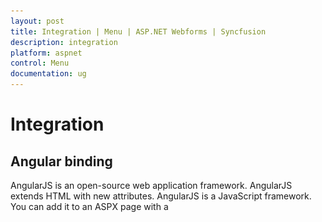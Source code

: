 ```yaml
---
layout: post
title: Integration | Menu | ASP.NET Webforms | Syncfusion
description: integration 
platform: aspnet
control: Menu
documentation: ug
---
```


# Integration 

## Angular binding

AngularJS is an open-source web application framework. AngularJS extends HTML with new attributes. AngularJS is a JavaScript framework. You can add it to an ASPX page with a <script> tag. AngularJS extends HTML attributes with Directives, and binds data to HTML with Expressions. The support is achieved by an integration JS library file. You can know more about the Angular support in the following link location.

<http://help.syncfusion.com/js/angularjs>

Sometime you can use menu value for retrieving information from the database by performing related action that is selected in menu. You can achieve this after the selected menu action is performed in the server side.

In the following example, a Menu control for mail application is created. In this, when you click mail Inbox development, the selected development value is sent to the database. Normally a mail database contains different types of mails like HR team, Accounts team, etc. Whereas, in this example, the mail from development team is only retrieved from the database. Then the result is updated in the necessary page.

Add the following code example in your ASPX page.



{% highlight html %}



<asp:Content ID="BodyContent" runat="server" ContentPlaceHolderID="MainContent">

<div ng-app="menuApp">  

    <div ng-controller="MenuCtrl">

       <ul id="angularMenu" ej-menu e-fields-dataSource="dataList" e-fields-id="id" e-fields-parentId="parentId"

                    e-fields-text="text" e-fields-spriteCssClass="sprite">

           </ul>

        </div>

    </div>





{% endhighlight %}



Add the following code example to configure Angular JS for the menu control

{% highlight js %}

    var data = [

            { id: 1, text: "Mail", parentId: null },

            { id: 2, text: "Calender", parentId: null },

            { id: 3, text: "Notes", parentId: null },

            { id: 4, text: "Contacts", parentId: null },

    //first level child

            {id: 11, parentId: 1, text: "Inbox", sprite: "mailicon sprite-inbox" },

            { id: 12, parentId: 1, text: "Drafts", sprite: "mailicon sprite-drafts" },

            { id: 13, parentId: 1, text: "Sent items", sprite: "mailicon sprite-sentitems" },

            { id: 14, parentId: 1, text: "Deleted", sprite: "mailicon sprite-deleted" },

            { id: 15, parentId: 1, text: "Junk mails", sprite: "mailicon sprite-junk" },

            { id: 16, parentId: 1, text: "Personal", sprite: "mailicon sprite-folders" },

            { id: 17, parentId: 2, text: "My Calender", sprite: "mailicon sprite-calendar" },

            { id: 18, parentId: 2, text: "Team", sprite: "mailicon sprite-calendar" },

            { id: 19, parentId: 2, text: "Others", sprite: "mailicon sprite-calendar" },

            { id: 20, parentId: 3, text: "My Reference", sprite: "mailicon sprite-folder" },

            { id: 21, parentId: 3, text: "Team Meeting", sprite: "mailicon sprite-folder" },

            { id: 22, parentId: 3, text: "Others", sprite: "mailicon sprite-folder" },

            { id: 23, parentId: 4, text: "Suggested", sprite: "mailicon sprite-contacts" },

            { id: 24, parentId: 4, text: "My Team", sprite: "mailicon sprite-contacts" },

            { id: 25, parentId: 4, text: "Others", sprite: "mailicon sprite-contacts" },

    //second level child

            {id: 111, parentId: 11, text: "Development", sprite: "mailicon sprite-folders" },

            { id: 111, parentId: 11, text: "Supports", sprite: "mailicon sprite-folders" },

            { id: 111, parentId: 11, text: "HR Team", sprite: "mailicon sprite-folders" },

            { id: 112, parentId: 12, text: "Support Template", sprite: "mailicon sprite-folders" },

            { id: 112, parentId: 12, text: "Personal", sprite: "mailicon sprite-folders" }

            ];

    angular.module('menuApp', ['ejangular']).controller('MenuCtrl', function ($scope) {

        $scope.dataList = data;

    });          





{% endhighlight %}



Add the following code example in your style section.

{% highlight c# %}

#angularMenu{

            margin-left: 50px;

        }

        [class^="sprite-"],

        [class*="sprite-"] 

        {

            background-image: url("mail/mailicons.png");

            height: 25px;

            left: 2px;

            top: 4px;

            width: 24px;

        }

        .sprite-calendar

        {

            background-position: -25px -255px;

        }



        .sprite-contacts

        {

            background-position: -26px -429px;

        }



        .sprite-deleted

        {

            background-position: -24px -152px;

        }



        .sprite-drafts

        {

            background-position:-24px -83px;

        }



        .sprite-folder

        {

            background-position: -24px -464px;

        }



        .sprite-folders

        {

            background-position: -24px -222px;

        }



        .sprite-inbox

        {

            background-position: -25px -13px;

        }



        .sprite-junk

        {

            background-position: -23px -187px;

        }



        .sprite-notes

        {

            background-position: -26px -394px;

        }



        .sprite-outbox

        {

            background-position: 0 -414px;

            width: 16px;

            height: 16px;

        }



        .sprite-root

        {

            background-position: -25px -49px;

        }



        .sprite-sentitems

        {

            background-position: -26px -118px;

        }

        .e-menu-res-wrap{display:none;height:32px;overflow:hidden}







{% endhighlight %}



The following screenshot displays the output of the above code example.      

![](Integration_images/Integration_img1.png) 



## Knockout binding

KnockoutJS is a MVVM library that allows the separation of concerns. Essential ASP.NET WebForm provides full support for KnockoutJS. The Knockout support is achieved by an integration JS library file. Add the following code example for knockout binding Menu rendering.

When you use KO with your applications, you can get the following benefits. 

You can connect UI elements with data model anytime. 

* You can easily create complex dynamic data model.  
* You can automatically update UI when Data Model is changed and when UI is changed, Data Model is changed automatically. 

Add the following code example in your ASPX page. 

{% highlight html %}



<ul id="menuko" data-bind="ejMenu :{fields:{dataSource:dataList,id:'id',text:'text',parentId:'parentId',spriteCssClass:'sprite'}}"></ul>





{% endhighlight %}



Add the following script code to provide KO support .

{% highlight js %}

   $(document).ready(function () {

        // declaration

        var menu=[

            { id: 1, text: "Leafy and Salad", parentId: null },

            { id: 2, text: "Beans", parentId: null },

            { id: 3, text: "Bulb and Stem", parentId: null },

            { id: 4, text: "Root and Tuberous", parentId: null },

            //first level child

            { id: 11, parentId: 1, text: "Cabbage" },

            { id: 12, parentId: 1, text: "Pea" },

            { id: 13, parentId: 1, text: "Spinach" },

            { id: 14, parentId: 1, text: "Wheatgrass" },

            { id: 15, parentId: 1, text: "Yarrow" },

            { id: 16, parentId: 2, text: "Chickpea" },

            { id: 17, parentId: 2, text: "Green bean" },

            { id: 18, parentId: 2, text: "Horse gram" },

            { id: 19, parentId: 2, text: "Pigeon pea" },

            { id: 20, parentId: 3, text: "Garlic" },

            { id: 21, parentId: 3, text: "Garlic Chives" },

            { id: 22, parentId: 3, text: "Onion" },

            { id: 24, parentId: 3, text: "Lotus root" },

            { id: 25, parentId: 3, text: "Nopal" },

            { id: 26, parentId: 3, text: "Shallot" },

            { id: 27, parentId: 4, text: "Beetroot" },

            { id: 28, parentId: 4, text: "Carrot" },

            { id: 29, parentId: 4, text: "Ginger" },

            { id: 30, parentId: 4, text: "Potato" },

            { id: 31, parentId: 4, text: "Turmeric" },

            { id: 32, parentId: 4, text: "Radish" }

            ];



       window.viewModel = { 

                dataList: ko.observableArray(menu),               



            };	        		

            ko.applyBindings(viewModel);                       

        });





{% endhighlight %}



The following screenshot displays the output of the above code example.             

![](Integration_images/Integration_img2.png) 







